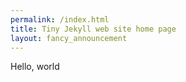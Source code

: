 ```yaml
---
permalink: /index.html
title: Tiny Jekyll web site home page
layout: fancy_announcement
---
```


Hello, world